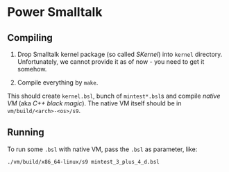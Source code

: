 # Power Smalltalk

## Compiling

 1. Drop Smalltalk kernel package (so called *SKernel*) into `kernel` directory. Unfortunately, we cannot provide it as of now - you need to get it somehow.

 2. Compile everything by `make`.

 This should create `kernel.bsl`, bunch of `mintest*.bsl`s and compile *native VM* (aka *C++ black magic*). The native VM itself should be in `vm/build/<arch>-<os>/s9`.

## Running

To run some `.bsl` with native VM, pass the `.bsl` as parameter, like: 

```
./vm/build/x86_64-linux/s9 mintest_3_plus_4_d.bsl
```